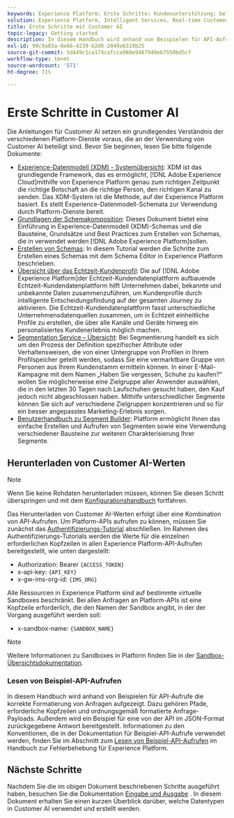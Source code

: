 ```yaml
---
keywords: Experience Platform; Erste Schritte; Kundenunterstützung; beliebte Themen
solution: Experience Platform, Intelligent Services, Real-time Customer Data Platform
title: Erste Schritte mit Customer AI
topic-legacy: Getting started
description: In diesem Handbuch wird anhand von Beispielen für API-Aufrufe die korrekte Formatierung von Anfragen aufgezeigt. Dazu gehören Pfade, erforderliche Kopfzeilen und ordnungsgemäß formatierte Anfrage-Payloads.
exl-id: 90c9a83a-8e66-4239-b2d6-2049a6319b25
source-git-commit: 5d449c1ca174cafcca988e9487940eb7550bd5cf
workflow-type: tm+mt
source-wordcount: '571'
ht-degree: 71%

---
```


# Erste Schritte in Customer AI

Die Anleitungen für Customer AI setzen ein grundlegendes Verständnis der verschiedenen Platform-Dienste voraus, die an der Verwendung von Customer AI beteiligt sind. Bevor Sie beginnen, lesen Sie bitte folgende Dokumente:

- [Experience-Datenmodell (XDM) - Systemübersicht](../../xdm/home.md): XDM ist das grundlegende Framework, das es ermöglicht,  [!DNL Adobe Experience Cloud]mithilfe von Experience Platform genau zum richtigen Zeitpunkt die richtige Botschaft an die richtige Person, den richtigen Kanal zu senden. Das XDM-System ist die Methode, auf der Experience Platform basiert. Es stellt Experience-Datenmodell-Schemata zur Verwendung durch Platform-Dienste bereit.
- [Grundlagen der Schemakomposition](../../xdm/schema/composition.md): Dieses Dokument bietet eine Einführung in Experience-Datenmodell (XDM)-Schemas und die Bausteine, Grundsätze und Best Practices zum Erstellen von Schemas, die in verwendet werden  [!DNL Adobe Experience Platform]sollen.
- [Erstellen von Schemas](../../xdm/tutorials/create-schema-ui.md): In diesem Tutorial werden die Schritte zum Erstellen eines Schemas mit dem Schema Editor in Experience Platform beschrieben.
- [Übersicht über das Echtzeit-Kundenprofil](../../rtcdp/overview.md): Die auf  [!DNL Adobe Experience Platform]der Echtzeit-Kundendatenplattform aufbauende Echtzeit-Kundendatenplattform hilft Unternehmen dabei, bekannte und unbekannte Daten zusammenzuführen, um Kundenprofile durch intelligente Entscheidungsfindung auf der gesamten Journey zu aktivieren. Die Echtzeit-Kundendatenplattform fasst unterschiedliche Unternehmensdatenquellen zusammen, um in Echtzeit einheitliche Profile zu erstellen, die über alle Kanäle und Geräte hinweg ein personalisiertes Kundenerlebnis möglich machen.
- [Segmentation Service – Übersicht](../../segmentation/home.md): Bei Segmentierung handelt es sich um den Prozess der Definition spezifischer Attribute oder Verhaltensweisen, die von einer Untergruppe von Profilen in Ihrem Profilspeicher geteilt werden, sodass Sie eine vermarktbare Gruppe von Personen aus Ihrem Kundenstamm ermitteln können. In einer E-Mail-Kampagne mit dem Namen „Haben Sie vergessen, Schuhe zu kaufen?“ wollen Sie möglicherweise eine Zielgruppe aller Anwender auswählen, die in den letzten 30 Tagen nach Laufschuhen gesucht haben, den Kauf jedoch nicht abgeschlossen haben. Mithilfe unterschiedlicher Segmente können Sie sich auf verschiedene Zielgruppen konzentrieren und so für ein besser angepasstes Marketing-Erlebnis sorgen.
- [Benutzerhandbuch zu Segment Builder](../../segmentation/tutorials/create-a-segment.md): Platform ermöglicht Ihnen das einfache Erstellen und Aufrufen von Segmenten sowie eine Verwendung verschiedener Bausteine zur weiteren Charakterisierung Ihrer Segmente.

## Herunterladen von Customer AI-Werten

>[!NOTE]
>
>Wenn Sie keine Rohdaten herunterladen müssen, können Sie diesen Schritt überspringen und mit dem [Konfigurationshandbuch](./user-guide/configure.md) fortfahren.

Das Herunterladen von Customer AI-Werten erfolgt über eine Kombination von API-Aufrufen. Um Platform-APIs aufrufen zu können, müssen Sie zunächst das [Authentifizierungs-Tutorial](https://experienceleague.adobe.com/docs/experience-platform/landing/platform-apis/api-authentication.html?lang=de#platform-apis) abschließen. Im Rahmen des Authentifizierungs-Tutorials werden die Werte für die einzelnen erforderlichen Kopfzeilen in allen Experience Platform-API-Aufrufen bereitgestellt, wie unten dargestellt:

- Authorization: Bearer `{ACCESS_TOKEN}`
- x-api-key: `{API_KEY}`
- x-gw-ims-org-id: `{IMS_ORG}`

Alle Ressourcen in Experience Platform sind auf bestimmte virtuelle Sandboxes beschränkt. Bei allen Anfragen an Platform-APIs ist eine Kopfzeile erforderlich, die den Namen der Sandbox angibt, in der der Vorgang ausgeführt werden soll:

- x-sandbox-name: `{SANDBOX_NAME}`

>[!NOTE]
>
>Weitere Informationen zu Sandboxes in Platform finden Sie in der [Sandbox-Übersichtsdokumentation](../../sandboxes/home.md).

### Lesen von Beispiel-API-Aufrufen

In diesem Handbuch wird anhand von Beispielen für API-Aufrufe die korrekte Formatierung von Anfragen aufgezeigt. Dazu gehören Pfade, erforderliche Kopfzeilen und ordnungsgemäß formatierte Anfrage-Payloads. Außerdem wird ein Beispiel für eine von der API im JSON-Format zurückgegebene Antwort bereitgestellt. Informationen zu den Konventionen, die in der Dokumentation für Beispiel-API-Aufrufe verwendet werden, finden Sie im Abschnitt zum [Lesen von Beispiel-API-Aufrufen](../../landing/troubleshooting.md) im Handbuch zur Fehlerbehebung für Experience Platform.

## Nächste Schritte

Nachdem Sie die im obigen Dokument beschriebenen Schritte ausgeführt haben, besuchen Sie die Dokumentation [Eingabe und Ausgabe](./input-output.md) . In diesem Dokument erhalten Sie einen kurzen Überblick darüber, welche Datentypen in Customer AI verwendet und erstellt werden.
